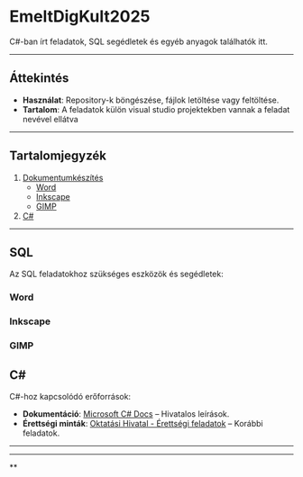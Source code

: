 # EmeltDigKult2025

C#-ban írt feladatok, SQL segédletek és egyéb anyagok találhatók itt. 

---

## Áttekintés   
- **Használat**: Repository-k böngészése, fájlok letöltése vagy feltöltése.  
- **Tartalom**: A feladatok külön visual studio projektekben vannak a feladat nevével ellátva

---

## Tartalomjegyzék  
1. [Dokumentumkészítés]()  
   - [Word](#word)  
   - [Inkscape](#inkscape)  
   - [GIMP](#gimp)  
2. [C#](#c)  


---

## SQL 

Az SQL feladatokhoz szükséges eszközök és segédletek:  

### Word  

### Inkscape  


### GIMP  


## C# 

C#-hoz kapcsolódó erőforrások:  
- **Dokumentáció**: [Microsoft C# Docs](https://learn.microsoft.com/hu-hu/dotnet/csharp/) – Hivatalos leírások.  
- **Érettségi minták**: [Oktatási Hivatal - Érettségi feladatok](https://www.oktatas.hu/kozneveles/erettsegi/feladatsorok) – Korábbi feladatok.  

---


---

**  
